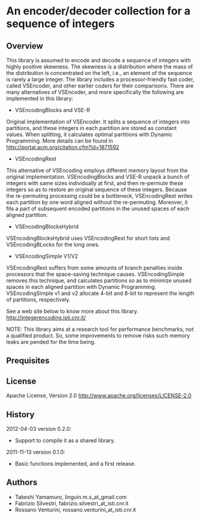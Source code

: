 An encoder/decoder collection for a sequence of integers
=================

Overview
-----------

This library is assumed to encode and decode a sequence of integers
with highly positive skewness. The skewness is a distribution where
the mass of the distribution is concentrated on the left, i.e., an
element of the sequence is rarely a large integer. The library
includes a processor-friendly fast coder, called VSEncoder, and other
earlier coders for their comparisons. There are many alternatives of
VSEncoder, and more specifically the following are implemented in
this library:

* VSEncodingBlocks and VSE-R

Original implementation of VSEncoder. It splits a sequence of
integers into partitions, and these integers in each partition
are stored as constant values. When splitting, it calculates 
optimal partitions with Dynamic Programming. More details can be
found in http://portal.acm.org/citation.cfm?id=1871592

* VSEncodingRest

This alternative of VSEncoding employs different memory layout
from the original implementation. VSEncodingBlocks and VSE-R unpack
a bunch of integers with same sizes individually at first, and then
re-permute these integers so as to restore an original sequence of
these integers. Because the re-permuting processing could be a
bottleneck, VSEncodingRest writes each partition by one word aligned
without the re-permuting. Moreover, it fits a part of subsequent
encoded partitions in the unused spaces of each aligned partition.

* VSEncodingBlocksHybrid

VSEncodingBlocksHybrid uses VSEncodingRest for short lists and
VSEncodingBLocks for the long ones.

* VSEncodingSimple V1/V2

VSEncodingRest suffers from some amounts of branch penalties inside
processors that the space-saving technique causes. VSEncodingSimple
removes this technique, and calculates partitions so as to minimize
unused spaces in each aligned partition with Dynamic Programming.
VSEncodingSimple v1 and v2 allocate 4-bit and 8-bit to represent
the length of partitions, respectively.


See a web site below to know more about this library.
http://integerencoding.isti.cnr.it/

NOTE: This library aims at a research tool for performance
benchmarks, not a qualified product. So, some improvements to remove
risks such memory leaks are pended for the time being.

Prequisites
-----------

License
-----------

Apache License, Version 2.0 http://www.apache.org/licenses/LICENSE-2.0

History
-----------

2012-04-03 version 0.2.0:

* Support to compile it as a shared library.

2011-11-13 version 0.1.0:

* Basic functions implemented, and a first release.

Authors
-----------

* Takeshi Yamamuro, linguin.m.s_at_gmail.com
* Fabrizio Silvestri, fabrizio.silvestri_at_isti.cnr.it
* Rossano Venturini, rossano.venturini_at_isti.cnr.it

